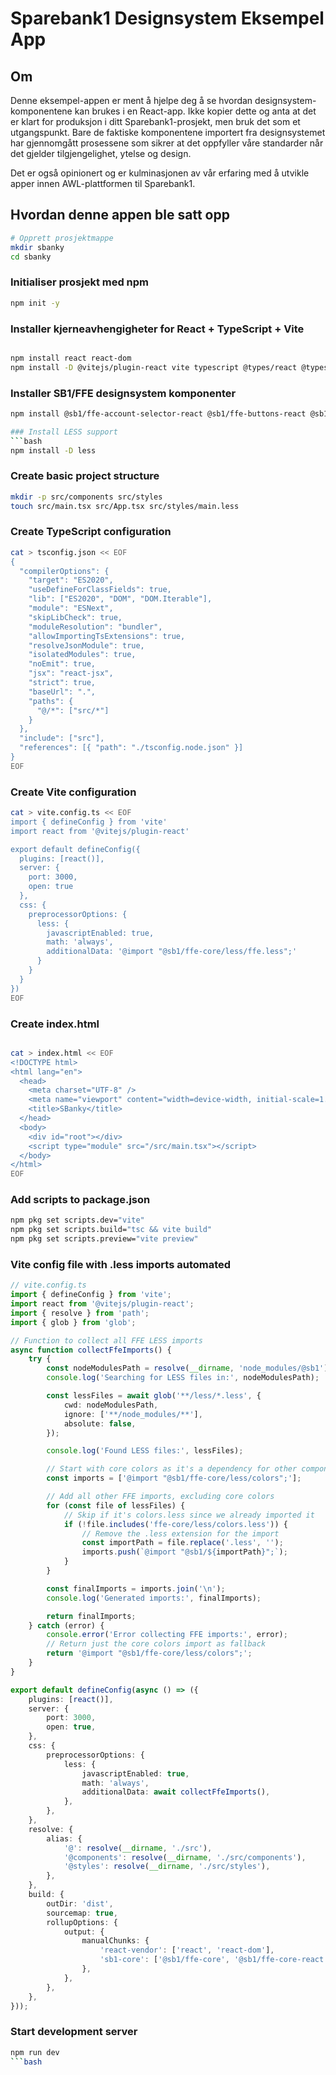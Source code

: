 # Sparebank1 Designsystem Eksempel App

## Om

Denne eksempel-appen er ment å hjelpe deg å se hvordan designsystem-komponentene kan brukes i en React-app.
Ikke kopier dette og anta at det er klart for produksjon i ditt Sparebank1-prosjekt, men bruk det som et
utgangspunkt. Bare de faktiske komponentene importert fra designsystemet har gjennomgått prosessene som sikrer at det
oppfyller våre standarder når det gjelder tilgjengelighet, ytelse og design.

Det er også opinionert og er kulminasjonen av vår erfaring med å utvikle apper innen AWL-plattformen til Sparebank1.

## Hvordan denne appen ble satt opp

```bash
# Opprett prosjektmappe
mkdir sbanky
cd sbanky
```

### Initialiser prosjekt med npm

```bash
npm init -y
```

### Installer kjerneavhengigheter for React + TypeScript + Vite
```bash

npm install react react-dom
npm install -D @vitejs/plugin-react vite typescript @types/react @types/react-dom
```

### Installer SB1/FFE designsystem komponenter
```bash
npm install @sb1/ffe-account-selector-react @sb1/ffe-buttons-react @sb1/ffe-cards-react @sb1/ffe-chart-donut-react @sb1/ffe-collapse-react @sb1/ffe-context-message-react @sb1/ffe-core-react @sb1/ffe-datepicker-react @sb1/ffe-dropdown-react @sb1/ffe-feedback-react @sb1/ffe-file-upload-react @sb1/ffe-form-react @sb1/ffe-grid-react @sb1/ffe-icons-react @sb1/ffe-lists-react @sb1/ffe-message-box-react @sb1/ffe-messages-react @sb1/ffe-modals-react @sb1/ffe-chips-react @sb1/ffe-pagination-react @sb1/ffe-searchable-dropdown-react @sb1/ffe-spinner-react @sb1/ffe-symbols-react @sb1/ffe-system-message-react @sb1/ffe-tables-react @sb1/ffe-tabs-react```

### Install LESS support
```bash
npm install -D less
```

### Create basic project structure
```bash
mkdir -p src/components src/styles
touch src/main.tsx src/App.tsx src/styles/main.less
```

### Create TypeScript configuration
```bash
cat > tsconfig.json << EOF
{
  "compilerOptions": {
    "target": "ES2020",
    "useDefineForClassFields": true,
    "lib": ["ES2020", "DOM", "DOM.Iterable"],
    "module": "ESNext",
    "skipLibCheck": true,
    "moduleResolution": "bundler",
    "allowImportingTsExtensions": true,
    "resolveJsonModule": true,
    "isolatedModules": true,
    "noEmit": true,
    "jsx": "react-jsx",
    "strict": true,
    "baseUrl": ".",
    "paths": {
      "@/*": ["src/*"]
    }
  },
  "include": ["src"],
  "references": [{ "path": "./tsconfig.node.json" }]
}
EOF
```

### Create Vite configuration
```bash
cat > vite.config.ts << EOF
import { defineConfig } from 'vite'
import react from '@vitejs/plugin-react'

export default defineConfig({
  plugins: [react()],
  server: {
    port: 3000,
    open: true
  },
  css: {
    preprocessorOptions: {
      less: {
        javascriptEnabled: true,
        math: 'always',
        additionalData: '@import "@sb1/ffe-core/less/ffe.less";'
      }
    }
  }
})
EOF
```

### Create index.html
```bash

cat > index.html << EOF
<!DOCTYPE html>
<html lang="en">
  <head>
    <meta charset="UTF-8" />
    <meta name="viewport" content="width=device-width, initial-scale=1.0" />
    <title>SBanky</title>
  </head>
  <body>
    <div id="root"></div>
    <script type="module" src="/src/main.tsx"></script>
  </body>
</html>
EOF
```

### Add scripts to package.json
```bash
npm pkg set scripts.dev="vite"
npm pkg set scripts.build="tsc && vite build"
npm pkg set scripts.preview="vite preview"
```

### Vite config file with .less imports automated

```ts
// vite.config.ts
import { defineConfig } from 'vite';
import react from '@vitejs/plugin-react';
import { resolve } from 'path';
import { glob } from 'glob';

// Function to collect all FFE LESS imports
async function collectFfeImports() {
    try {
        const nodeModulesPath = resolve(__dirname, 'node_modules/@sb1');
        console.log('Searching for LESS files in:', nodeModulesPath);

        const lessFiles = await glob('**/less/*.less', {
            cwd: nodeModulesPath,
            ignore: ['**/node_modules/**'],
            absolute: false,
        });

        console.log('Found LESS files:', lessFiles);

        // Start with core colors as it's a dependency for other components
        const imports = ['@import "@sb1/ffe-core/less/colors";'];

        // Add all other FFE imports, excluding core colors
        for (const file of lessFiles) {
            // Skip if it's colors.less since we already imported it
            if (!file.includes('ffe-core/less/colors.less')) {
                // Remove the .less extension for the import
                const importPath = file.replace('.less', '');
                imports.push(`@import "@sb1/${importPath}";`);
            }
        }

        const finalImports = imports.join('\n');
        console.log('Generated imports:', finalImports);

        return finalImports;
    } catch (error) {
        console.error('Error collecting FFE imports:', error);
        // Return just the core colors import as fallback
        return '@import "@sb1/ffe-core/less/colors";';
    }
}

export default defineConfig(async () => ({
    plugins: [react()],
    server: {
        port: 3000,
        open: true,
    },
    css: {
        preprocessorOptions: {
            less: {
                javascriptEnabled: true,
                math: 'always',
                additionalData: await collectFfeImports(),
            },
        },
    },
    resolve: {
        alias: {
            '@': resolve(__dirname, './src'),
            '@components': resolve(__dirname, './src/components'),
            '@styles': resolve(__dirname, './src/styles'),
        },
    },
    build: {
        outDir: 'dist',
        sourcemap: true,
        rollupOptions: {
            output: {
                manualChunks: {
                    'react-vendor': ['react', 'react-dom'],
                    'sb1-core': ['@sb1/ffe-core', '@sb1/ffe-core-react'],
                },
            },
        },
    },
}));

```


### Start development server
```bash
npm run dev
```bash
